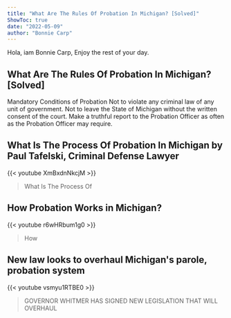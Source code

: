 ```yaml
---
title: "What Are The Rules Of Probation In Michigan? [Solved]"
ShowToc: true 
date: "2022-05-09"
author: "Bonnie Carp" 
---
```


Hola, iam Bonnie Carp, Enjoy the rest of your day.
## What Are The Rules Of Probation In Michigan? [Solved]
Mandatory Conditions of Probation Not to violate any criminal law of any unit of government. Not to leave the State of Michigan without the written consent of the court. Make a truthful report to the Probation Officer as often as the Probation Officer may require.

## What Is The Process Of Probation In Michigan by Paul Tafelski, Criminal Defense Lawyer
{{< youtube XmBxdnNkcjM >}}
>What Is The Process Of 

## How Probation Works in Michigan?
{{< youtube r6wHRbum1g0 >}}
>How 

## New law looks to overhaul Michigan's parole, probation system
{{< youtube vsmyu1RTBE0 >}}
>GOVERNOR WHITMER HAS SIGNED NEW LEGISLATION THAT WILL OVERHAUL 

